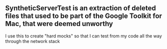 ## SyntheticServerTest is an extraction of deleted files that used to be part of the Google Toolkit for Mac, that were deemed unworthy

I use this to create "hard mocks" so that I can test from my code all the way through the network stack